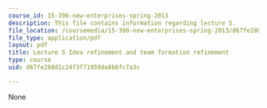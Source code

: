 ```yaml
---
course_id: 15-390-new-enterprises-spring-2013
description: This file contains information regarding lecture 5.
file_location: /coursemedia/15-390-new-enterprises-spring-2013/d67fe288d1c24f3f71959da8b8fc7a3c_MIT15_390S13_lec05.pdf
file_type: application/pdf
layout: pdf
title: Lecture 5 Idea refinement and team formation refinement
type: course
uid: d67fe288d1c24f3f71959da8b8fc7a3c

---
```

None